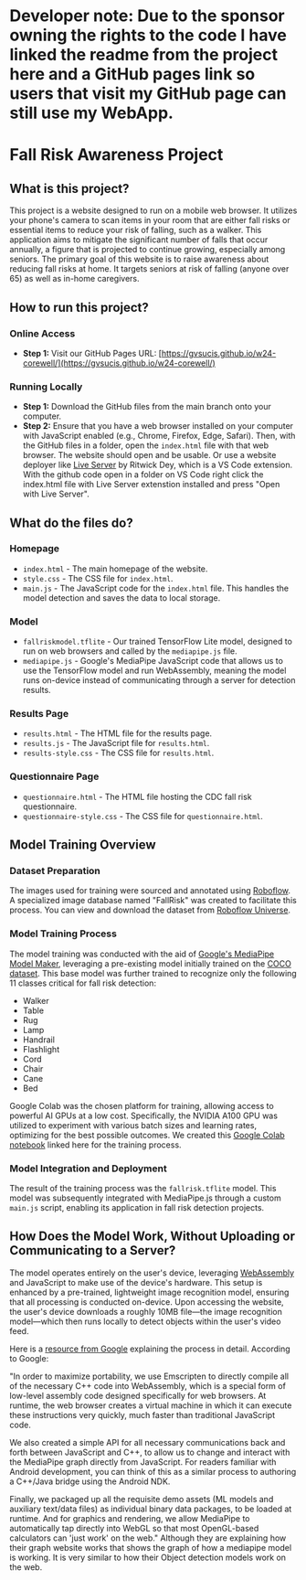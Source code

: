 # Developer note: Due to the sponsor owning the rights to the code I have linked the readme from the project here and a GitHub pages link so users that visit my GitHub page can still use my WebApp.

# Fall Risk Awareness Project

## What is this project?
This project is a website designed to run on a mobile web browser. It utilizes your phone's camera to scan items in your room that are either fall risks or essential items to reduce your risk of falling, such as a walker. This application aims to mitigate the significant number of falls that occur annually, a figure that is projected to continue growing, especially among seniors. The primary goal of this website is to raise awareness about reducing fall risks at home. It targets seniors at risk of falling (anyone over 65) as well as in-home caregivers.

## How to run this project?

### Online Access
- **Step 1:** Visit our GitHub Pages URL: [https://gvsucis.github.io/w24-corewell/](https://gvsucis.github.io/w24-corewell/)

### Running Locally
- **Step 1:** Download the GitHub files from the main branch onto your computer.
- **Step 2:** Ensure that you have a web browser installed on your computer with JavaScript enabled (e.g., Chrome, Firefox, Edge, Safari). Then, with the GitHub files in a folder, open the `index.html` file with that web browser. The website should open and be usable. Or use a website deployer like [Live Server](https://marketplace.visualstudio.com/items?itemName=ritwickdey.LiveServer) by Ritwick Dey, which is a VS Code extension. With the github code open in a folder on VS Code right click the index.html file with Live Server extenstion installed and press "Open with Live Server".

## What do the files do?

### Homepage
- `index.html` - The main homepage of the website.
- `style.css` - The CSS file for `index.html`.
- `main.js` - The JavaScript code for the `index.html` file. This handles the model detection and saves the data to local storage.

### Model
- `fallriskmodel.tflite` - Our trained TensorFlow Lite model, designed to run on web browsers and called by the `mediapipe.js` file.
- `mediapipe.js` - Google's MediaPipe JavaScript code that allows us to use the TensorFlow model and run WebAssembly, meaning the model runs on-device instead of communicating through a server for detection results.

### Results Page
- `results.html` - The HTML file for the results page.
- `results.js` - The JavaScript file for `results.html`.
- `results-style.css` - The CSS file for `results.html`.

### Questionnaire Page
- `questionnaire.html` - The HTML file hosting the CDC fall risk questionnaire.
- `questionnaire-style.css` - The CSS file for `questionnaire.html`.

## Model Training Overview

### Dataset Preparation
The images used for training were sourced and annotated using [Roboflow](https://roboflow.com/). A specialized image database named "FallRisk" was created to facilitate this process. You can view and download the dataset from [Roboflow Universe](https://universe.roboflow.com/fall-risk-detection/fallrisk-version-2).

### Model Training Process
The model training was conducted with the aid of [Google's MediaPipe Model Maker](https://developers.google.com/mediapipe/solutions/model_maker), leveraging a pre-existing model initially trained on the [COCO dataset](https://cocodataset.org/#home). This base model was further trained to recognize only the following 11 classes critical for fall risk detection:
- Walker
- Table
- Rug
- Lamp
- Handrail
- Flashlight
- Cord
- Chair
- Cane
- Bed

Google Colab was the chosen platform for training, allowing access to powerful AI GPUs at a low cost. Specifically, the NVIDIA A100 GPU was utilized to experiment with various batch sizes and learning rates, optimizing for the best possible outcomes. We created this [Google Colab notebook](https://colab.research.google.com/drive/115fjNcr4eI93JOV3vrej_CgU43bBv_iJ?usp=sharing) linked here for the training process.

### Model Integration and Deployment
The result of the training process was the `fallrisk.tflite` model. This model was subsequently integrated with MediaPipe.js through a custom `main.js` script, enabling its application in fall risk detection projects.

## How Does the Model Work, Without Uploading or Communicating to a Server?

The model operates entirely on the user's device, leveraging [WebAssembly](https://developer.mozilla.org/en-US/docs/WebAssembly) and JavaScript to make use of the device's hardware. This setup is enhanced by a pre-trained, lightweight image recognition model, ensuring that all processing is conducted on-device. Upon accessing the website, the user's device downloads a roughly 10MB file—the image recognition model—which then runs locally to detect objects within the user's video feed.

Here is a [resource from Google](https://developers.googleblog.com/2020/01/mediapipe-on-web.html) explaining the process in detail. According to Google:

"In order to maximize portability, we use Emscripten to directly compile all of the necessary C++ code into WebAssembly, which is a special form of low-level assembly code designed specifically for web browsers. At runtime, the web browser creates a virtual machine in which it can execute these instructions very quickly, much faster than traditional JavaScript code.

We also created a simple API for all necessary communications back and forth between JavaScript and C++, to allow us to change and interact with the MediaPipe graph directly from JavaScript. For readers familiar with Android development, you can think of this as a similar process to authoring a C++/Java bridge using the Android NDK.

Finally, we packaged up all the requisite demo assets (ML models and auxiliary text/data files) as individual binary data packages, to be loaded at runtime. And for graphics and rendering, we allow MediaPipe to automatically tap directly into WebGL so that most OpenGL-based calculators can 'just work' on the web." Although they are explaining how their graph website works that shows the graph of how a mediapipe model is working. It is very similar to how their Object detection models work on the web.
